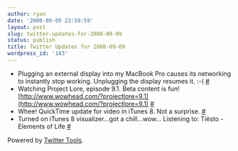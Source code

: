 ```yaml
---
author: ryan
date: '2008-09-09 23:59:59'
layout: post
slug: twitter-updates-for-2008-09-09
status: publish
title: Twitter Updates for 2008-09-09
wordpress_id: '143'
---
```


-   Plugging an external display into my MacBook Pro causes its
    networking to instantly stop working. Unplugging the display resumes
    it. :-( [\#](http://twitter.com/ryagas/statuses/914586278)
-   Watching Project Lore, episode 9.1. Beta content is fun!
    [http://www.wowhead.com/?projectlore=9.1](http://www.wowhead.com/?projectlore=9.1)
    [\#](http://twitter.com/ryagas/statuses/914721075)
-   Whee! QuickTime update for video in iTunes 8. Not a surprise.
    [\#](http://twitter.com/ryagas/statuses/915638356)
-   Turned on iTunes 8 visualizer...got a chill...wow... Listening to:
    Tiësto - Elements of Life
    [\#](http://twitter.com/ryagas/statuses/915661992)

Powered by [Twitter Tools](http://alexking.org/projects/wordpress).
